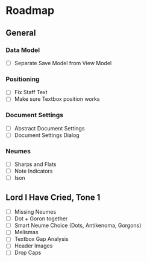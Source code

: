 # Roadmap

## General

### Data Model
- [ ] Separate Save Model from View Model

### Positioning
- [ ] Fix Staff Text
- [ ] Make sure Textbox position works

### Document Settings
- [ ] Abstract Document Settings
- [ ] Document Settings Dialog
 
### Neumes
- [ ] Sharps and Flats
- [ ] Note Indicators
- [ ] Ison

## Lord I Have Cried, Tone 1
- [ ] Missing Neumes
- [ ] Dot + Goron together
- [ ] Smart Neume Choice (Dots, Antikenoma, Gorgons)
- [ ] Melismas
- [ ] Textbox Gap Analysis
- [ ] Header Images
- [ ] Drop Caps
